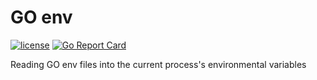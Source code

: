 # GO env

[![license](http://img.shields.io/badge/license-MIT-blue.svg)](https://github.com/arthurkay/env/blob/master/LICENSE)
[![Go Report Card](https://goreportcard.com/badge/github.com/arthurkay/env)](https://goreportcard.com/report/github.com/arthurkay/env)


Reading GO env files into the current process's environmental variables